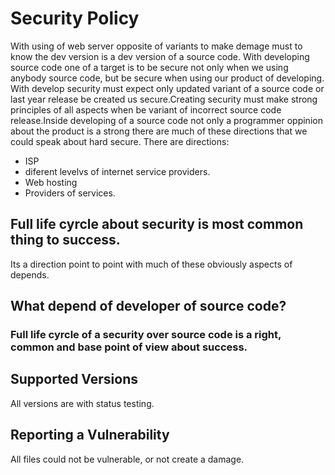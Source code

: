 # Security Policy
With using of web server opposite of variants to make demage must to know the dev 
version is a dev version of a source code. With developing source code one of a target
is to be secure not only when we using anybody source code, but be secure when using
our product of developing. With develop security must expect only updated variant 
of a source code or last year release be created us secure.Creating security must make
strong principles of all aspects when be variant of incorrect source code release.Inside
developing of a source code not only a programmer oppinion about the product is a strong
there are much of these directions that we could speak about hard secure. There are 
directions:

 * ISP
 * diferent levelvs of internet service providers.
 * Web hosting
 * Providers of services.

## Full life cyrcle about security is most common thing to success.
 Its a direction point to point with much of these obviously aspects of depends.

## What depend of developer of source code?

### Full life cyrcle of a security over source code is a right, common and base point of view about success.




## Supported Versions
All versions are with status testing.



## Reporting a Vulnerability
All files could not be vulnerable, or not create a damage.

